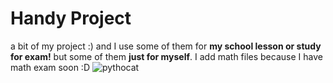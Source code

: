 # Handy Project
a bit of my project :)
and I use some of them for **my school lesson or study for exam!** but some of them **just for myself**.
I add math files because I have math exam soon :D
![pythocat](https://octodex.github.com/images/pythocat.png)